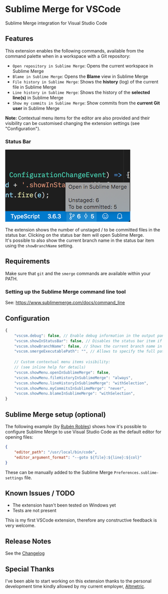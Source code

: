 # Sublime Merge for VSCode

Sublime Merge integration for Visual Studio Code

## Features

This extension enables the following commands, available from the
command palette when in a workspace with a Git repository:

- `Open repository in Sublime Merge`: Opens the current workspace in Sublime Merge
- `Blame in Sublime Merge`: Opens the **Blame** view in Sublime Merge
- `File history in Sublime Merge`: Shows the **history** (log) of the current file in Sublime Merge
- `Line history in Sublime Merge`: Shows the history of the **selected line(s)** in Sublime Merge
- `Show my commits in Sublime Merge`: Show commits from the **current Git user** in Sublime Merge

**Note:** Contextual menu items for the editor are also provided and their visibility can be
customised changing the extension settings (see "Configuration").

### Status Bar

![Status Bar](assets/status_bar.png)

The extension shows the number of unstaged / to be committed files in the status bar. 
Clicking on the status bar item will open Sublime Merge.  
It's possible to also show the current branch name
in the status bar item using the `showBranchName` setting.

## Requirements

Make sure that `git` and the `smerge` commands are available within your PATH.

### Setting up the Sublime Merge command line tool

See: https://www.sublimemerge.com/docs/command_line

## Configuration

```js
{
	"vscsm.debug": false, // Enable debug information in the output panel; default: false
	"vscsm.showInStatusBar": false, // Disables the status bar item if false; default: true
	"vscsm.showBranchName": false, // Shows the current branch name in the status bar item; default: false
	"vscsm.smergeExecutablePath": "", // Allows to specify the full path to the "smerge" executable

	// Custom contextual menu items visibility:
	// (see inline help for details)
	"vscsm.showMenu.openInSublimeMerge": false,
	"vscsm.showMenu.fileHistoryInSublimeMerge": "always",
	"vscsm.showMenu.lineHistoryInSublimeMerge": "withSelection",
	"vscsm.showMenu.myCommitsInSublimeMerge": "never",
	"vscsm.showMenu.blameInSublimeMerge": "withSelection",
}
```

## Sublime Merge setup (optional)

The following example (by [Rubén Robles](https://twitter.com/D8vjork/status/1158303356382842881)) shows how it's possible to configure Sublime Merge to use Visual Studio Code as the default editor for opening files:

```json
{
	"editor_path": "/usr/local/bin/code",
	"editor_argument_format": "--goto ${file}:${line}:${col}"
}
```
These can be manually added to the Sublime Merge `Preferences.sublime-settings` file.

## Known Issues / TODO

- The extension hasn't been tested on Windows yet
- Tests are not present

This is my first VSCode extension, therefore any constructive feedback is very welcome.

## Release Notes

See the [Changelog](CHANGELOG.md)

## Special Thanks

I've been able to start working on this extension thanks to the personal development time kindly allowed
by my current employer, [Altmetric](https://www.altmetric.com/jobs/).
